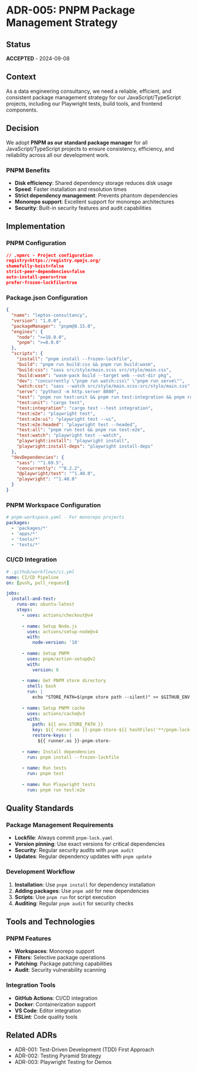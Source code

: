 # ADR-005: PNPM Package Management Strategy

## Status
**ACCEPTED** - 2024-09-08

## Context
As a data engineering consultancy, we need a reliable, efficient, and consistent package management strategy for our JavaScript/TypeScript projects, including our Playwright tests, build tools, and frontend components.

## Decision
We adopt **PNPM as our standard package manager** for all JavaScript/TypeScript projects to ensure consistency, efficiency, and reliability across all our development work.

### PNPM Benefits
- **Disk efficiency**: Shared dependency storage reduces disk usage
- **Speed**: Faster installation and resolution times
- **Strict dependency management**: Prevents phantom dependencies
- **Monorepo support**: Excellent support for monorepo architectures
- **Security**: Built-in security features and audit capabilities

## Implementation

### PNPM Configuration
```json
// .npmrc - Project configuration
registry=https://registry.npmjs.org/
shamefully-hoist=false
strict-peer-dependencies=false
auto-install-peers=true
prefer-frozen-lockfile=true
```

### Package.json Configuration
```json
{
  "name": "leptos-consultancy",
  "version": "1.0.0",
  "packageManager": "pnpm@8.15.0",
  "engines": {
    "node": ">=18.0.0",
    "pnpm": ">=8.0.0"
  },
  "scripts": {
    "install": "pnpm install --frozen-lockfile",
    "build": "pnpm run build:css && pnpm run build:wasm",
    "build:css": "sass src/style/main.scss src/style/main.css",
    "build:wasm": "wasm-pack build --target web --out-dir pkg",
    "dev": "concurrently \"pnpm run watch:css\" \"pnpm run serve\"",
    "watch:css": "sass --watch src/style/main.scss:src/style/main.css",
    "serve": "python3 -m http.server 8080",
    "test": "pnpm run test:unit && pnpm run test:integration && pnpm run test:e2e",
    "test:unit": "cargo test",
    "test:integration": "cargo test --test integration",
    "test:e2e": "playwright test",
    "test:e2e:ui": "playwright test --ui",
    "test:e2e:headed": "playwright test --headed",
    "test:all": "pnpm run test && pnpm run test:e2e",
    "test:watch": "playwright test --watch",
    "playwright:install": "playwright install",
    "playwright:install-deps": "playwright install-deps"
  },
  "devDependencies": {
    "sass": "^1.69.5",
    "concurrently": "^8.2.2",
    "@playwright/test": "^1.40.0",
    "playwright": "^1.40.0"
  }
}
```

### PNPM Workspace Configuration
```yaml
# pnpm-workspace.yaml - For monorepo projects
packages:
  - 'packages/*'
  - 'apps/*'
  - 'tools/*'
  - 'tests/*'
```

### CI/CD Integration
```yaml
# .github/workflows/ci.yml
name: CI/CD Pipeline
on: [push, pull_request]

jobs:
  install-and-test:
    runs-on: ubuntu-latest
    steps:
      - uses: actions/checkout@v4
      
      - name: Setup Node.js
        uses: actions/setup-node@v4
        with:
          node-version: '18'
          
      - name: Setup PNPM
        uses: pnpm/action-setup@v2
        with:
          version: 8
          
      - name: Get PNPM store directory
        shell: bash
        run: |
          echo "STORE_PATH=$(pnpm store path --silent)" >> $GITHUB_ENV
          
      - name: Setup PNPM cache
        uses: actions/cache@v3
        with:
          path: ${{ env.STORE_PATH }}
          key: ${{ runner.os }}-pnpm-store-${{ hashFiles('**/pnpm-lock.yaml') }}
          restore-keys: |
            ${{ runner.os }}-pnpm-store-
            
      - name: Install dependencies
        run: pnpm install --frozen-lockfile
        
      - name: Run tests
        run: pnpm test
        
      - name: Run Playwright tests
        run: pnpm run test:e2e
```

## Quality Standards

### Package Management Requirements
- **Lockfile**: Always commit `pnpm-lock.yaml`
- **Version pinning**: Use exact versions for critical dependencies
- **Security**: Regular security audits with `pnpm audit`
- **Updates**: Regular dependency updates with `pnpm update`

### Development Workflow
1. **Installation**: Use `pnpm install` for dependency installation
2. **Adding packages**: Use `pnpm add` for new dependencies
3. **Scripts**: Use `pnpm run` for script execution
4. **Auditing**: Regular `pnpm audit` for security checks

## Tools and Technologies

### PNPM Features
- **Workspaces**: Monorepo support
- **Filters**: Selective package operations
- **Patching**: Package patching capabilities
- **Audit**: Security vulnerability scanning

### Integration Tools
- **GitHub Actions**: CI/CD integration
- **Docker**: Containerization support
- **VS Code**: Editor integration
- **ESLint**: Code quality tools

## Related ADRs
- ADR-001: Test-Driven Development (TDD) First Approach
- ADR-002: Testing Pyramid Strategy
- ADR-003: Playwright Testing for Demos


